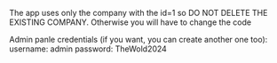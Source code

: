 The app uses only the company with the id=1 so DO NOT DELETE THE EXISTING COMPANY. Otherwise you will have to change the code

Admin panle credentials (if you want, you can create another one too):
username: admin
password: TheWold2024
